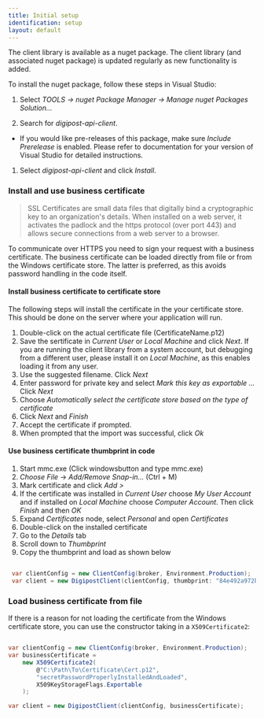 ```yaml
---
title: Initial setup
identification: setup
layout: default
---
```


The client library is available as a nuget package. The client library (and associated nuget package) is updated regularly as new functionality is added. 


To install the nuget package, follow these steps in Visual Studio:

1. Select _TOOLS -> nuget Package Manager -> Manage nuget Packages Solution..._

1. Search for _digipost-api-client_.
* If you would like pre-releases of this package, make sure _Include Prerelease_ is enabled. Please refer to documentation for your version of Visual Studio for detailed instructions.
1. Select _digipost-api-client_ and click _Install_.

### Install and use business certificate

<blockquote>SSL Certificates are small data files that digitally bind a cryptographic key to an organization's details. When installed on a web server, it activates the padlock and the https protocol (over port 443) and allows secure connections from a web server to a browser.</blockquote>

To communicate over HTTPS you need to sign your request with a business certificate. The business certificate can be loaded directly from file or from the Windows certificate store. The latter is preferred, as this avoids password handling in the code itself.

#### Install business certificate to certificate store
 The following steps will install the certificate in the your certificate store. This should be done on the server where your application will run.

1.  Double-click on the actual certificate file (CertificateName.p12)
1.  Save the sertificate in _Current User_ or _Local Machine_ and click _Next_. If you are running the client library from a system account, but debugging from a different user, please install it on _Local Machine_, as this enables loading it from any user.
1.  Use the suggested filename. Click _Next_
1.  Enter password for private key and select _Mark this key as exportable ..._ Click _Next_
1.  Choose _Automatically select the certificate store based on the type of certificate_
1.  Click _Next_ and _Finish_
1.  Accept the certificate if prompted.
1.  When prompted that the import was successful, click _Ok_

#### Use business certificate thumbprint in code

1. Start mmc.exe (Click windowsbutton and type mmc.exe)
1. _Choose File_ -> _Add/Remove Snap-in…_ (Ctrl + M)
1. Mark certificate and click _Add >_
1. If the certificate was installed in _Current User_ choose _My User Account_ and if installed on _Local Machine_ choose _Computer Account_. Then click _Finish_ and then _OK_
1. Expand _Certificates_ node, select _Personal_ and open _Certificates_
1. Double-click on the installed certificate
1. Go to the _Details_ tab
1. Scroll down to _Thumbprint_
1. Copy the thumbprint and load as shown below

``` csharp

 var clientConfig = new ClientConfig(broker, Environment.Production);
 var client = new DigipostClient(clientConfig, thumbprint: "84e492a972b7e...");

```

### Load business certificate from file
If there is a reason for not loading the certificate from the Windows certificate store, you can use the constructor taking in a `X509Certificate2`:

``` csharp

var clientConfig = new ClientConfig(broker, Environment.Production);
var businessCertificate =
    new X509Certificate2(
        @"C:\Path\To\Certificate\Cert.p12",
        "secretPasswordProperlyInstalledAndLoaded",
        X509KeyStorageFlags.Exportable
    );

var client = new DigipostClient(clientConfig, businessCertificate);

```